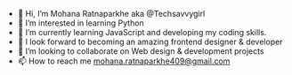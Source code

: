 - 👋 Hi, I’m Mohana Ratnaparkhe aka @Techsavvygirl
- 👀 I’m interested in learning Python
- 🌱 I’m currently learning JavaScript and developing my coding skills.
- 🌱 I look forward to becoming an amazing frontend designer & developer
- 💞️ I’m looking to collaborate on Web design & development projects
- 📫 How to reach me mohana.ratnaparkhe409@gmail.com

<!---
Techsavvygirl/Techsavvygirl is a ✨ special ✨ repository because its `README.md` (this file) appears on your GitHub profile.
You can click the Preview link to take a look at your changes.
--->
